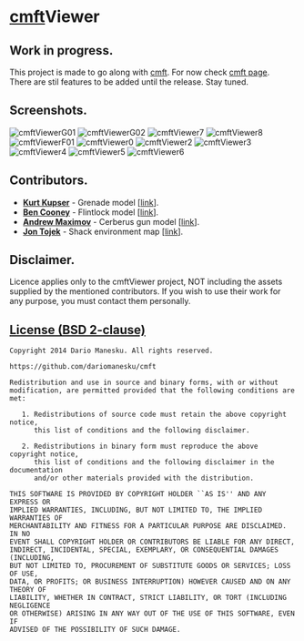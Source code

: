 [cmft](https://github.com/dariomanesku/cmft)Viewer
========================================================================================

Work in progress.
-----------------
This project is made to go along with [cmft](https://github.com/dariomanesku/cmft). For now check [cmft page](https://github.com/dariomanesku/cmft).<br />
There are stil features to be added until the release. Stay tuned.

Screenshots.
------------

![cmftViewerG01](https://github.com/dariomanesku/cmftViewer/raw/master/screenshots/cmftViewer_g01.jpg)
![cmftViewerG02](https://github.com/dariomanesku/cmftViewer/raw/master/screenshots/cmftViewer_g02.jpg)
![cmftViewer7](https://github.com/dariomanesku/cmftViewer/raw/master/screenshots/cmftViewer7.jpg)
![cmftViewer8](https://github.com/dariomanesku/cmftViewer/raw/master/screenshots/cmftViewer8.jpg)
![cmftViewerF01](https://github.com/dariomanesku/cmftViewer/raw/master/screenshots/cmftViewer_f01.jpg)
![cmftViewer0](https://github.com/dariomanesku/cmftViewer/raw/master/screenshots/cmftViewer0.jpg)
![cmftViewer2](https://github.com/dariomanesku/cmftViewer/raw/master/screenshots/cmftViewer2.jpg)
![cmftViewer3](https://github.com/dariomanesku/cmftViewer/raw/master/screenshots/cmftViewer3.jpg)
![cmftViewer4](https://github.com/dariomanesku/cmftViewer/raw/master/screenshots/cmftViewer4.jpg)
![cmftViewer5](https://github.com/dariomanesku/cmftViewer/raw/master/screenshots/cmftViewer5.jpg)
![cmftViewer6](https://github.com/dariomanesku/cmftViewer/raw/master/screenshots/cmftViewer6.jpg)

Contributors.
------------
 - **[Kurt Kupser](http://kurtkupser.squarespace.com/)** - Grenade model \[[link](http://ben3d.co.uk/flintlock)\].
 - **[Ben Cooney](http://ben3d.co.uk/)** - Flintlock model \[[link](http://ben3d.co.uk/flintlock)\].
 - **[Andrew Maximov](https://twitter.com/divers1ty)** - Cerberus gun model \[[link](http://artisaverb.info/Cerberus.html)\].
 - **[Jon Tojek](https://twitter.com/Tojek_VFX)** - Shack environment map \[[link](http://tojek.com/vfx/?attachment_id=139)\].

Disclaimer.
---------
Licence applies only to the cmftViewer project, NOT including the assets supplied by the mentioned contributors. If you wish to use their work for any purpose, you must contact them personally.

[License (BSD 2-clause)](https://github.com/dariomanesku/cmft/blob/master/LICENSE)
-------------------------------------------------------------------------------

    Copyright 2014 Dario Manesku. All rights reserved.

    https://github.com/dariomanesku/cmft

    Redistribution and use in source and binary forms, with or without
    modification, are permitted provided that the following conditions are met:

       1. Redistributions of source code must retain the above copyright notice,
          this list of conditions and the following disclaimer.

       2. Redistributions in binary form must reproduce the above copyright notice,
          this list of conditions and the following disclaimer in the documentation
          and/or other materials provided with the distribution.

    THIS SOFTWARE IS PROVIDED BY COPYRIGHT HOLDER ``AS IS'' AND ANY EXPRESS OR
    IMPLIED WARRANTIES, INCLUDING, BUT NOT LIMITED TO, THE IMPLIED WARRANTIES OF
    MERCHANTABILITY AND FITNESS FOR A PARTICULAR PURPOSE ARE DISCLAIMED. IN NO
    EVENT SHALL COPYRIGHT HOLDER OR CONTRIBUTORS BE LIABLE FOR ANY DIRECT,
    INDIRECT, INCIDENTAL, SPECIAL, EXEMPLARY, OR CONSEQUENTIAL DAMAGES (INCLUDING,
    BUT NOT LIMITED TO, PROCUREMENT OF SUBSTITUTE GOODS OR SERVICES; LOSS OF USE,
    DATA, OR PROFITS; OR BUSINESS INTERRUPTION) HOWEVER CAUSED AND ON ANY THEORY OF
    LIABILITY, WHETHER IN CONTRACT, STRICT LIABILITY, OR TORT (INCLUDING NEGLIGENCE
    OR OTHERWISE) ARISING IN ANY WAY OUT OF THE USE OF THIS SOFTWARE, EVEN IF
    ADVISED OF THE POSSIBILITY OF SUCH DAMAGE.
